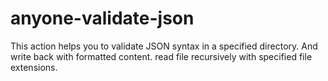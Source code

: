 # anyone-validate-json
This action helps you to validate JSON syntax in a specified directory. And write back with formatted content. read file recursively with specified file extensions.
